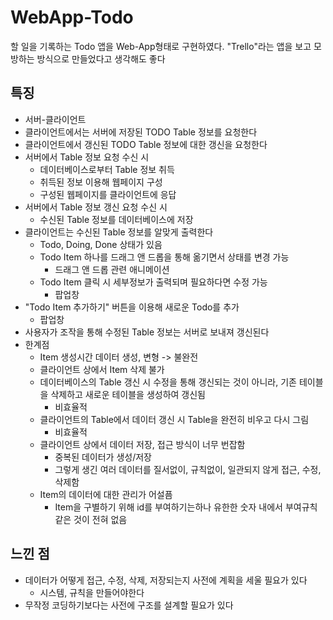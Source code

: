 # WebApp-Todo
 할 일을 기록하는 Todo 앱을 Web-App형태로 구현하였다.
 "Trello"라는 앱을 보고 모방하는 방식으로 만들었다고 생각해도 좋다

## 특징
- 서버-클라이언트
- 클라이언트에서는 서버에 저장된 TODO Table 정보를 요청한다
- 클라이언트에서 갱신된 TODO Table 정보에 대한 갱신을 요청한다
- 서버에서 Table 정보 요청 수신 시
  - 데이터베이스로부터 Table 정보 취득
  - 취득된 정보 이용해 웹페이지 구성
  - 구성된 웹페이지를 클라이언트에 응답
- 서버에서 Table 정보 갱신 요청 수신 시
  - 수신된 Table 정보를 데이터베이스에 저장
- 클라이언트는 수신된 Table 정보를 알맞게 출력한다
  - Todo, Doing, Done 상태가 있음
  - Todo Item 하나를 드래그 앤 드롭을 통해 옮기면서 상태를 변경 가능
    - 드래그 앤 드롭 관련 애니메이션
  - Todo Item 클릭 시 세부정보가 출력되며 필요하다면 수정 가능
    - 팝업창
 - "Todo Item 추가하기" 버튼을 이용해 새로운 Todo를 추가
   - 팝업창
 - 사용자가 조작을 통해 수정된 Table 정보는 서버로 보내져 갱신된다
- 한계점
  - Item 생성시간 데이터 생성, 변형 -> 불완전
  - 클라이언트 상에서 Item 삭제 불가
  - 데이터베이스의 Table 갱신 시 수정을 통해 갱신되는 것이 아니라, 기존 테이블을 삭제하고 새로운 테이블을 생성하여 갱신됨
    - 비효율적
  - 클라이언트의 Table에서 데이터 갱신 시 Table을 완전히 비우고 다시 그림
    - 비효율적
  - 클라이언트 상에서 데이터 저장, 접근 방식이 너무 번잡함
    - 중복된 데이터가 생성/저장
    - 그렇게 생긴 여러 데이터를 질서없이, 규칙없이, 일관되지 않게 접근, 수정, 삭제함
  - Item의 데이터에 대한 관리가 어설픔
    - Item을 구별하기 위해 id를 부여하기는하나 유한한 숫자 내에서 부여규칙 같은 것이 전혀 없음

## 느낀 점
- 데이터가 어떻게 접근, 수정, 삭제, 저장되는지 사전에 계획을 세울 필요가 있다
  - 시스템, 규칙을 만들어야한다
- 무작정 코딩하기보다는 사전에 구조를 설계할 필요가 있다
